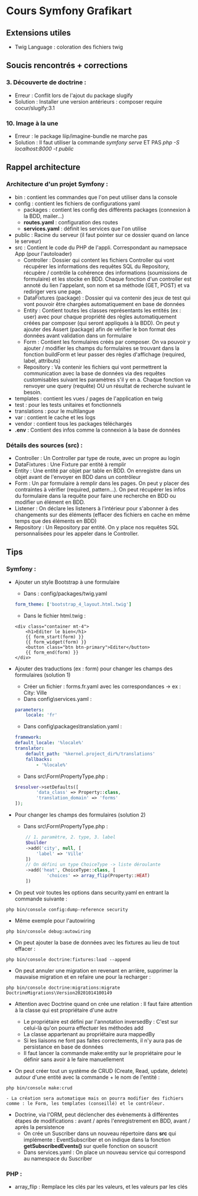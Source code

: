 # Cours Symfony Grafikart

## Extensions utiles
- Twig Language : coloration des fichiers twig

## Soucis rencontrés + corrections
### 3. Découverte de doctrine : 
- Erreur : Conflit lors de l'ajout du package slugify
- Solution : Installer une version antérieurs : composer require cocur/slugify:3.1
### 10. Image à la une
- Erreur : le package liip/imagine-bundle ne marche pas
- Solution : Il faut utiliser la commande *symfony serve* ET PAS *php -S localhost:8000 -t public*

## Rappel architecture
### Architecture d'un projet Symfony :
- bin : contient les commandes que l'on peut utiliser dans la console
- config : contient les fichiers de configurations yaml
    - packages : contient les config des différents packages (connexion à la BDD, mailer...)
    - __routes.yaml__ : configuration des routes
    - __services.yaml__ : définit les services que l'on utilise
- public : Racine du serveur (il faut pointer sur ce dossier quand on lance le serveur)
- src : Contient le code du PHP de l'appli. Correspondant au namepsace App (pour l'autoloader)
    - Controller : Dossier qui content les fichiers Controller qui vont récupérer les informations des requêtes SQL du Repository, récupère / contrôle la cohérence des informations (soumissions de formulaire) et les stocke en BDD. Chaque fonction d'un controller est annoté du lien l'appelant, son nom et sa méthode (GET, POST) et va rediriger vers une page.
    - DataFixtures (package) : Dossier qui va contenir des jeux de test qui vont pouvoir être chargées automatiquement en base de données
    - Entity : Contient toutes les classes représentants les entités (ex : user) avec pour chaque propriété des règles automatiquement créées par composer (qui seront appliqués à la BDD). On peut y ajouter des Assert (package) afin de vérifier le bon format des données avant validation dans un formulaire
    - Form : Contient les formulaires créés par composer. On va pouvoir y ajouter / modifier les champs du formulaires se trouvant dans la fonction buildForm et leur passer des règles d'affichage (required, label, attributs)
    - Repository : Va contenir les fichiers qui vont permettrent la communication avec la base de données via des requêtes customisables suivant les paramètres s'il y en a. Chaque fonction va renvoyer une query (requête) OU un résultat de recherche suivant le besoin.
- templates : contient les vues / pages de l'application en twig
- test : pour les tests unitaires et fonctionnels
- translations : pour le multilangue
- var : contient le cache et les logs
- vendor : contient tous les packages téléchargés
- __.env__ : Contient des infos comme la connexion à la base de données

### Détails des sources (src) :
- Controller : Un Controller par type de route, avec un propre au login
- DataFixtures : Une Fixture par entité à remplir
- Entity : Une entité par objet par table en BDD. On enregistre dans un objet avant de l'envoyer en BDD dans un contrôleur
- Form : Un par formulaire à remplir dans les pages. On peut y placer des contraintes à vérifier (required, pattern...). On peut récupérer les infos du formulaire dans la requête pour faire une recherche en BDD ou modifier un élément en BDD.
- Listener : On déclare les listeners à l'intérieur pour s'abonner à des changements sur des éléments (effacer des fichiers en cache en même temps que des éléments en BDD)
- Repository : Un Repository par entité. On y place nos requêtes SQL personnalisées pour les appeler dans le Controller.

## Tips
### Symfony :
- Ajouter un style Bootstrap à une formulaire
    - Dans : config/packages/twig.yaml
    ```yaml
    form_theme: ['bootstrap_4_layout.html.twig']
    ```
    - Dans le fichier html.twig :
    ````twig
    <div class="container mt-4">
        <h1>Editer le bien</h1>
        {{ form_start(form) }}
        {{ form_widget(form) }}
        <button class="btn btn-primary">Editer</button>
        {{ form_end(form) }}
    </div>
    ````

- Ajouter des traductions (ex : form) pour changer les champs des formulaires (solution 1)
    - Créer un fichier : forms.fr.yaml avec les correspondances -> ex : City: Ville
    - Dans config\services.yaml : 
    ```yaml
    parameters:
        locale: 'fr'
    ```
    - Dans config\packages\translation.yaml :
    ```yaml
    framework:
    default_locale: '%locale%'
    translator:
        default_path: '%kernel.project_dir%/translations'
        fallbacks:
            - '%locale%'
    ```
    - Dans src\Form\PropertyType.php : 
    ```php
    $resolver->setDefaults([
            'data_class' => Property::class,
            'translation_domain' => 'forms'
    ]);
    ```

- Pour changer les champs des formulaires (solution 2)
    - Dans src\Form\PropertyType.php :
    ```php
        // 1. paramètre, 2. type, 3. label
        $builder
        ->add('city', null, [
            'label' => 'Ville'
        ])
        // On défini un type ChoiceType -> liste déroulante
        ->add('heat', ChoiceType::class, [
                'choices' => array_flip(Property::HEAT)
        ])
    ```
- On peut voir toutes les options dans security.yaml en entrant la commande suivante :
```
php bin/console config:dump-reference security
```
- Même exemple pour l'autowiring
```
php bin/console debug:autowiring
```

- On peut ajouter la base de données avec les fixtures au lieu de tout effacer :
```
php bin/console doctrine:fixtures:load --append
```

- On peut annuler une migration en revenant en arrière, supprimer la mauvaise migration et en refaire une pour la recharger :
```
php bin/console doctrine:migrations:migrate DoctrineMigrations\Version20201014100149
```

- Attention avec Doctrine quand on crée une relation : Il faut faire attention à la classe qui est propriétaire d'une autre
    - Le propriétaire est défini par l'annotation inversedBy : C'est sur celui-là qu'on pourra effectuer les méthodes add
    - La classe appartenant au propriétaire aura mappedBy
    - Si les liaisons ne font pas faites correctements, il n'y aura pas de persistance en base de données
    - Il faut lancer la commande make:entity sur le propriétaire pour le définir sans avoir à le faire manuellement

- On peut créer tout un système de CRUD (Create, Read, update, delete) autour d'une entité avec la commande + le nom de l'entité :
```
php bin/console make:crud
```
    - La création sera automatique mais on pourra modifier des fichiers comme : le Form, les templates (conseillé) et le contrôleur.
  
- Doctrine, via l'ORM, peut déclencher des évènements à différentes étapes de modifications : avant / après l'enregistrement en BDD, avant / après la persistence
  - On crée un Suscriber dans un nouveau répertoire dans **src** qui implémente : EventSubscriber et on indique dans la fonction **getSubscribedEvents()** sur quelle fonction on souscrit
  - Dans services.yaml : On place un nouveau service qui correspond au namespace du Suscriber


### PHP :
- array_flip : Remplace les clés par les valeurs, et les valeurs par les clés
